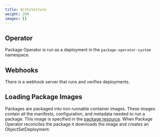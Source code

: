 ```yaml
---
title: Architecture
weight: 200
images: []
---
```


## Operator
Package Operator is run as a deployment in the `package-operator-system` namespace.

## Webhooks
There is a webhook server that runs and verifies deployments.

## Loading Package Images
Packages are packaged into non runnable container images. These images contain all the
manifests, configuration, and metadata needed to run a package. This image is specified in the
[package resource](/docs/getting_started/api-reference#Package). When Package Operator reconciles
the package it downloads the image and creates an ObjectSetDeployment.
